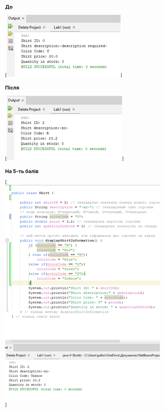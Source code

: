 ### До
[![Картинка 1](Solution/task1.1.png "До")]
### Після
[![Картинка 2](Solution/task1.2.png "Після")]
### На 5-ть балів
[![Картинка 3](Solution/task1.3.png "На 5-ть балів")]
